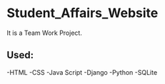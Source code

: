 # Student_Affairs_Website
It is a Team Work Project.
## Used:
-HTML
-CSS
-Java Script
-Django
-Python
-SQLite
